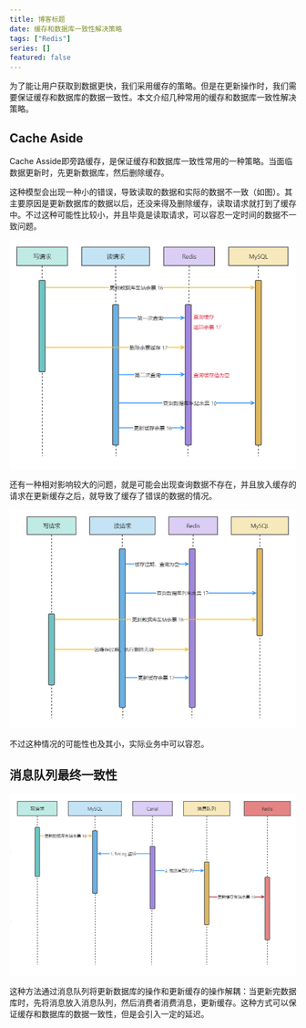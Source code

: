 ```yaml
---
title: 博客标题
date: 缓存和数据库一致性解决策略
tags: ["Redis"]
series: []
featured: false
---
```


为了能让用户获取到数据更快，我们采用缓存的策略。但是在更新操作时，我们需要保证缓存和数据库的数据一致性。本文介绍几种常用的缓存和数据库一致性解决策略。

<!--more-->

## Cache Aside

Cache Asside即旁路缓存，是保证缓存和数据库一致性常用的一种策略。当面临数据更新时，先更新数据库，然后删除缓存。

这种模型会出现一种小的错误，导致读取的数据和实际的数据不一致（如图）。其主要原因是更新数据库的数据以后，还没来得及删除缓存，读取请求就打到了缓存中。不过这种可能性比较小，并且毕竟是读取请求，可以容忍一定时间的数据不一致问题。

![图片来自马丁](image/image.png)

还有一种相对影响较大的问题，就是可能会出现查询数据不存在，并且放入缓存的请求在更新缓存之后，就导致了缓存了错误的数据的情况。

![图片来自马丁](image/image-1.png)

不过这种情况的可能性也及其小，实际业务中可以容忍。

## 消息队列最终一致性

![图片来自马丁](image/image-2.png)

这种方法通过消息队列将更新数据库的操作和更新缓存的操作解耦：当更新完数据库时，先将消息放入消息队列，然后消费者消费消息，更新缓存。这种方式可以保证缓存和数据库的数据一致性，但是会引入一定的延迟。